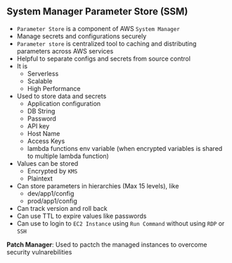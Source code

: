 ## System Manager Parameter Store (SSM)

- `Parameter Store` is a component of AWS `System Manager`
- Manage secrets and configurations securely
- `Parameter store` is centralized tool to caching and distributing parameters across AWS services
- Helpful to separate configs and secrets from source control
- It is
  - Serverless
  - Scalable
  - High Performance
- Used to store data and secrets
  - Application configuration
  - DB String
  - Password
  - API key
  - Host Name
  - Access Keys
  - lambda functions env variable (when encrypted variables is shared to multiple lambda function)
- Values can be stored
  - Encrypted by `KMS`
  - Plaintext
- Can store parameters in hierarchies (Max 15 levels), like
  - dev/app1/config
  - prod/app1/config
- Can track version and roll back
- Can use TTL to expire values like passwords
- Can use to login to `EC2 Instance` using `Run Command` without using `RDP` or `SSH`

**Patch Manager**: Used to pactch the managed instances to overcome security vulnarebilities
